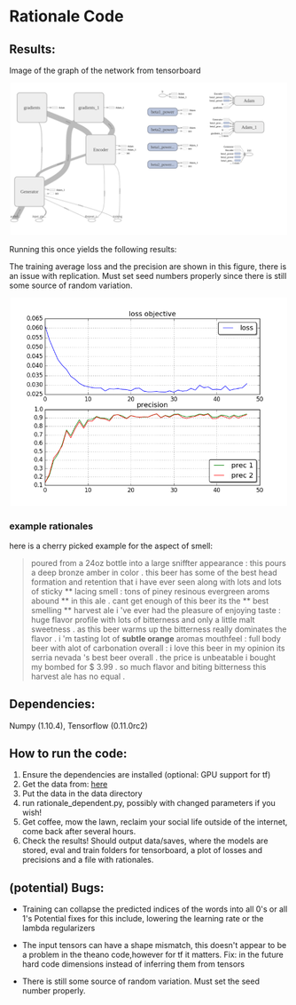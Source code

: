 # Rationale Code

## Results:
Image of the graph of the network from tensorboard
<p align="center">
<img width=500 src="figures/graph.png">
</p>

Running this once yields the following results:

The training average loss and the precision are shown in this figure, there is an issue with replication. Must set seed numbers 
properly since there is still some source of random variation. 

<p align="center">
<img width=500 src="figures/precision_loss.png">
</p>

### example rationales

here is a cherry picked example for the aspect of smell: 

> poured from a 24oz bottle into a large sniffter appearance : this pours a deep bronze amber in color . this beer has some of the best head formation and retention that i have ever seen along with lots and lots of sticky ** lacing smell : tons of piney resinous evergreen aroms abound ** in this ale . cant get enough of this beer its the ** best smelling ** harvest ale i 've ever had the pleasure of enjoying taste : huge flavor profile with lots of bitterness and only a little malt sweetness . as this beer warms up the bitterness really dominates the flavor . i 'm tasting lot of **subtle orange** aromas mouthfeel : full body beer with alot of carbonation overall : i love this beer in my opinion its serria nevada 's best beer overall . the price is unbeatable i bought my bombed for $ 3.99 . so much flavor and biting bitterness this harvest ale has no equal .



## Dependencies: 
Numpy (1.10.4), Tensorflow (0.11.0rc2)

## How to run the code:
1. Ensure the dependencies are installed (optional: GPU support for tf)
2. Get the data from: [here](http://people.csail.mit.edu/taolei/beer/)
3. Put the data in the data directory
4. run rationale_dependent.py, possibly with changed parameters if you wish!
5. Get coffee, mow the lawn, reclaim your social life outside of the internet, come back after several hours.
6. Check the results! Should output data/saves, where the models are stored, 
eval and train folders for tensorboard, a plot of losses and precisions and a file with rationales.


## (potential) Bugs:
- Training can collapse the predicted indices of the words into all 0's or all 1's Potential fixes for this include, lowering the learning rate or the lambda regularizers

- The input tensors can have a shape mismatch, this doesn't appear to be a problem in the theano code,however for tf it matters. Fix: in the future hard code dimensions instead of inferring them from tensors

- There is still some source of random variation. Must set the seed number properly.

